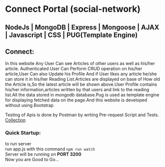 # Connect Portal (social-network)
## NodeJs | MongoDB | Express | Mongoose | AJAX | Javascript | CSS | PUG(Template Engine)

## Connect:

In this website Any User Can see Articles of other users as well as his/her article. Authenticated User Can Perform CRUD operation on his/her article,User Can also Update his Profile  And if User likes any article he/she can store it in his/her Reading List.Articles are displayed on base of How old the Article is,So the latest article will be shown above.User Profile contains his/her information,articles written by that users and link to the reading list.All the data stored in mongodb database.Pug is used as template engine for displaying fetched data on the page.And this website is developed without using Bootstrap

Testing of Apis is done by Postman by writing Pre-request Script and Tests.
[Collection](https://www.getpostman.com/collections/6dcfbe791e137e6e7d82)

### Quick Startup:

to run server<br />
run app.js with this command ```npm run watch```<br />
Server will be running on **PORT 3200**<br />
Now you are Good to Go...
